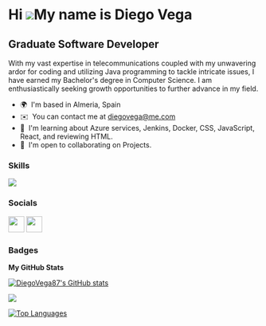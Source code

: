 Hi ![](https://user-images.githubusercontent.com/18350557/176309783-0785949b-9127-417c-8b55-ab5a4333674e.gif)My name is Diego Vega
==================================================================================================================================

Graduate Software Developer
-------------------------

With my vast expertise in telecommunications coupled with my unwavering ardor for coding and utilizing Java programming to tackle intricate issues, I have earned my Bachelor's degree in Computer Science. I am enthusiastically seeking growth opportunities to further advance in my field.

* 🌍  I'm based in Almeria, Spain
* ✉️  You can contact me at [diegovega@me.com](mailto:diegovega@me.com)
* 🧠  I'm learning about Azure services, Jenkins, Docker, CSS, JavaScript, React, and reviewing HTML.
* 🤝  I'm open to collaborating on Projects.

### Skills


<p align="left">
<a href="https://skillicons.dev">
    <img src="https://skillicons.dev/icons?i=java,python,git,docker,jenkins,azure,postgresql,mysql,php,r,eclipse,vscode,github,idea,sqlite,html,css,javascript" />
  </a>
 
</p>


### Socials

<p align="left"> <a href="https://www.github.com/DiegoVega87" target="_blank" rel="noreferrer"><img src="https://raw.githubusercontent.com/danielcranney/readme-generator/main/public/icons/socials/github.svg" width="32" height="32" /></a> <a href="https://www.linkedin.com/in/diegovega87" target="_blank" rel="noreferrer"><img src="https://raw.githubusercontent.com/danielcranney/readme-generator/main/public/icons/socials/linkedin.svg" width="32" height="32" /></a></p>

### Badges

<b>My GitHub Stats</b>

<a href="http://www.github.com/DiegoVega87"><img src="https://github-readme-stats.vercel.app/api?username=DiegoVega87&show_icons=true&hide=&count_private=true&title_color=0891b2&text_color=ffffff&icon_color=0891b2&bg_color=1c1917&hide_border=true&show_icons=true" alt="DiegoVega87's GitHub stats" /></a>

<a href="http://www.github.com/DiegoVega87"><img src="https://github-readme-streak-stats.herokuapp.com/?user=DiegoVega87&stroke=ffffff&background=1c1917&ring=0891b2&fire=0891b2&currStreakNum=ffffff&currStreakLabel=0891b2&sideNums=ffffff&sideLabels=ffffff&dates=ffffff&hide_border=true" /></a>

<a href="https://github.com/DiegoVega87" align="left"><img src="https://github-readme-stats.vercel.app/api/top-langs/?username=DiegoVega87&langs_count=10&title_color=0891b2&text_color=ffffff&icon_color=0891b2&bg_color=1c1917&hide_border=true&locale=en&custom_title=Top%20%Languages" alt="Top Languages" /></a>
